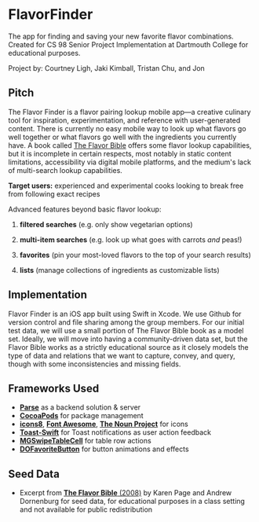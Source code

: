 # FlavorFinder
The app for finding and saving your new favorite flavor combinations. Created for CS 98 Senior Project Implementation at Dartmouth College for educational purposes.

Project by: Courtney Ligh, Jaki Kimball, Tristan Chu, and Jon

## Pitch
The Flavor Finder is a flavor pairing lookup mobile app—a creative culinary tool for inspiration, experimentation, and reference with user-generated content. There is currently no easy mobile way to look up what flavors go well together or what flavors go well with the ingredients you currently have. A book called [The Flavor Bible](http://www.amazon.com/The-Flavor-Bible-Creativity-Imaginative/dp/0316118400) offers some flavor lookup capabilities, but it is incomplete in certain respects, most notably in static content limitations, accessibility via digital mobile platforms, and the medium's lack of multi-search lookup capabilities.

**Target users:** experienced and experimental cooks looking to break free from following exact recipes

Advanced features beyond basic flavor lookup:

1. **filtered searches** (e.g. only show vegetarian options)
	
2. **multi-item searches** (e.g. look up what goes with carrots *and* peas!)

3. **favorites** (pin your most-loved flavors to the top of your search results)

4. **lists** (manage collections of ingredients as customizable lists)

## Implementation
Flavor Finder is an iOS app built using Swift in Xcode. We use Github for version control and file sharing among the group members. For our initial test data, we will use a small portion of The Flavor Bible book as a model set. Ideally, we will move into having a community-driven data set, but the Flavor Bible works as a strictly educational source as it closely models the type of data and relations that we want to capture, convey, and query, though with some inconsistencies and missing fields.

## Frameworks Used
* [**Parse**](https://www.parse.com/?) as a backend solution & server
* [**CocoaPods**](https://cocoapods.org/) for package management
* [**icons8**](https://icons8.com/), [**Font Awesome**](http://fontawesome.io), [**The Noun Project**](https://thenounproject.com/) for icons
* [**Toast-Swift**](https://github.com/scalessec/Toast-Swift) for Toast notifications as user action feedback
* [**MGSwipeTableCell**](https://github.com/MortimerGoro/MGSwipeTableCell) for table row actions
* [**DOFavoriteButton**](https://github.com/okmr-d/DOFavoriteButton) for button animations and effects

## Seed Data
* Excerpt from [**The Flavor Bible** (2008)](http://www.amazon.com/Flavor-Bible-Essential-Creativity-Imaginative/dp/0316118400/) by Karen Page and Andrew Dornenburg for seed data, for educational purposes in a class setting and not available for public redistribution
